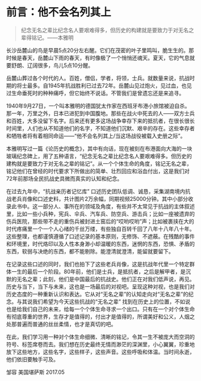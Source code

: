# 前言：他不会名列其上
> 纪念无名之辈比纪念名人要艰难得多，但历史的构建就是要致力于对无名之辈得铭记。——本雅明

长沙岳麓山的鸟是早晨5点20分左右醒。它们在茂密的叶子里鸣叫，脆生生的。那时候是春天，岳麓山下雨的春天，有时像极了一个悄悄还魂天。夏天，它的气息就要舒朗、辽阔很多，鸟儿5点10分醒。

岳麓山葬过各个时代的人。百姓，僧侣，学者，将领，士兵。就数量来说，抗战时期的将士最多。自1945年抗战胜利已过去72年。岳麓山见过炮火，见过血，也见过生命垂死时的种种痛呼，但它始终不说话。不管我们是曾遗忘还是来追寻。

1940年9月27日，一个叫本雅明的德国犹太作家在西班牙布港小旅馆被迫自杀。那一年，万里之外，日本已进犯到中国腹地。那些在战火中死去的人——双方士兵和百姓，大多没留下名字。后来还有更多这场战争幸存下来的抵抗者，在很长很长时间里，人们也从不知道他们的名字，不知道他们沉默、艰辛的存在。这些幸存者和牺牲者将有着相同命运——“他不会名列其上/当这场战役被载入史册之际”。

本雅明写过一篇《论历史的概念》，其中有向话，现在被刻在布港面向大海的一块玻璃纪念碑上，用了五种语言，“纪念无名之辈比纪念名人要艰难得多。但历史的建构就是要致力于对无名之辈的铭记”。从一个个体生命的角度，铭记无名之辈，铭记他们在曾经的时代要求下所做出的简单、壮烈回应和浴血付出，这是我们对72年前那场全民抗战史具微而真实的认知和纪念。

在过去九年中，“抗战亲历者记忆库” 口述历史团队低调、诚恳，采集湖南境内抗战老兵肖像和口述史料，共计图片2万余幅，同期视频25000分钟。其中小部分收录此书中。这一部分人、事所在的领域及角度，有些并不太常见于抗战的主体叙述里，比如一些小兵种，宪兵、伞兵、汽车兵、防空兵、游击兵；比如一座被遗弃的伤兵医院，那些带不走的重伤兵被封进土窑后的“哎哟哎哟”声；比如被裹挟在大的时代疼痛里一个一个人心绪的千丝万缕，有些独自百转千回了八年十八年八十年。这些整理，也都谨慎遵循了口述记录的基本原则，无修饰、不遮蔽。在残酷的事件和环境里，时代烙印以及人性本身渺小却温暖的东西，迷惘的东西，恐惧、矛盾的东西，软弱与决绝的东西，都不能剔除。能澄清就澄清，能留就要留下。

在记录这些口述的同时，我们也拍下了这些老兵肖像，这是抗战年代里一个特定群体一生的最后一个阶段。80年前，他们是士兵，是抵抗者，之后是解甲者，是沉默的无名之辈；此刻，他们是中国最后的抗战史。他们正在对我们低声说，再见。历史与当下，当下与未来，这也是一场最后的对视吧。呈现这种对视，也是我们对历史态度的一种重新认识和表达。它从对“无名之辈”的认知走向对“无名之辈”的纪念。与其说我们希望为今天这些抗战的“无名之辈” 找到在历史上的位置，不如说也是给我们自己的未来，给每一个个体生命寻求一个出口。只有在一个对个体生命有彻底尊重的世界，生存才是值得的，付出才是值得的，所谓美好和公义，人烟之处那普遍而普通的丝丝柔情，也才是真切的吧。

在此，我们学习用一种对个体生命细微、清晰的铭记，令其一生不被庞大而空洞的符号、标签席卷而去。我们想在历史最终无情而渺茫的深渊里，小心翼翼，珍重地放下这些地方，这些名字，这些样子，这些声音。这些呼吸和体温。当时间永逝，他们依旧要触手可及。

邹容
美国堪萨斯 2017.05